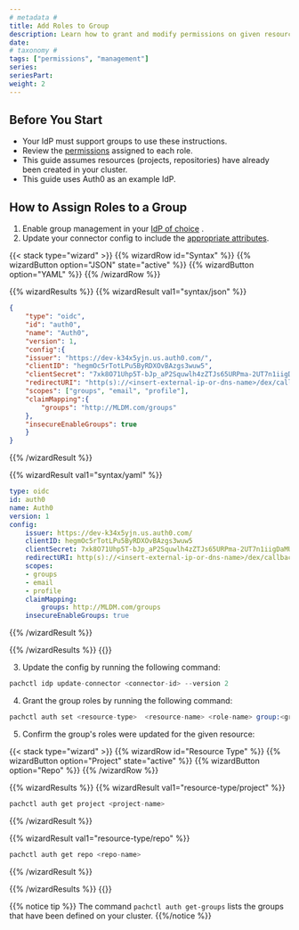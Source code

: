 ```yaml
---
# metadata # 
title: Add Roles to Group
description: Learn how to grant and modify permissions on given resources for a group of users.
date: 
# taxonomy #
tags: ["permissions", "management"]
series:
seriesPart:
weight: 2
---
```


## Before You Start 

- Your IdP must support groups to use these instructions.
- Review the [permissions](../permissions) assigned to each role.
- This guide assumes resources (projects, repositories) have already been created in your cluster.
- This guide uses Auth0 as an example IdP.

## How to Assign Roles to a Group 

1. Enable group management in your [IdP of choice](https://dexidp.io/docs/connectors/) .
2. Update your connector config to include the [appropriate attributes](https://dexidp.io/docs/connectors/oidc/). 
   
{{< stack type="wizard" >}}
{{% wizardRow id="Syntax" %}}
{{% wizardButton option="JSON" state="active" %}}
{{% wizardButton option="YAML" %}}
{{% /wizardRow %}}

{{% wizardResults %}}
{{% wizardResult val1="syntax/json" %}}
```json
{
    "type": "oidc",
    "id": "auth0",
    "name": "Auth0",
    "version": 1,
    "config":{
    "issuer": "https://dev-k34x5yjn.us.auth0.com/",
    "clientID": "hegmOc5rTotLPu5ByRDXOvBAzgs3wuw5",
    "clientSecret": "7xk8O71Uhp5T-bJp_aP2Squwlh4zZTJs65URPma-2UT7n1iigDaMUD9ArhUR-2aL",
    "redirectURI": "http(s)://<insert-external-ip-or-dns-name>/dex/callback",
    "scopes": ["groups", "email", "profile"],
    "claimMapping":{
        "groups": "http://MLDM.com/groups"
    },
    "insecureEnableGroups": true
    }
}
```
{{% /wizardResult %}}

{{% wizardResult val1="syntax/yaml" %}}
``` yaml
type: oidc
id: auth0
name: Auth0
version: 1
config:
    issuer: https://dev-k34x5yjn.us.auth0.com/
    clientID: hegmOc5rTotLPu5ByRDXOvBAzgs3wuw5
    clientSecret: 7xk8O71Uhp5T-bJp_aP2Squwlh4zZTJs65URPma-2UT7n1iigDaMUD9ArhUR-2aL
    redirectURI: http(s)://<insert-external-ip-or-dns-name>/dex/callback
    scopes: 
    - groups
    - email
    - profile
    claimMapping:
        groups: http://MLDM.com/groups
    insecureEnableGroups: true
```
{{% /wizardResult %}}

{{% /wizardResults %}}
{{</stack >}}

3. Update the config by running the following command:
```s
pachctl idp update-connector <connector-id> --version 2
```
4. Grant the group roles by running the following command:
```s
pachctl auth set <resource-type>  <resource-name> <role-name> group:<group-name>
```
5. Confirm the group's roles were updated for the given resource:
   
{{< stack type="wizard" >}}
{{% wizardRow id="Resource Type" %}}
{{% wizardButton option="Project" state="active" %}}
{{% wizardButton option="Repo" %}}
{{% /wizardRow %}}

{{% wizardResults %}}
{{% wizardResult val1="resource-type/project" %}}
```s
pachctl auth get project <project-name>
```
{{% /wizardResult %}}

{{% wizardResult val1="resource-type/repo" %}}
```s
pachctl auth get repo <repo-name>
```
{{% /wizardResult %}}

{{% /wizardResults %}}
{{</stack >}}

{{% notice tip %}}
The command `pachctl auth get-groups` lists the groups that have been defined on your cluster.
{{%/notice %}}
